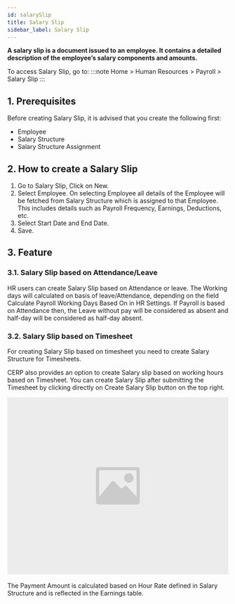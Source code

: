 ```yaml
---
id: salarySlip
title: Salary Slip
sidebar_label: Salary Slip
---
```


**A salary slip is a document issued to an employee. It contains a detailed description of the employee’s salary components and amounts.**

To access Salary Slip, go to:
:::note
Home > Human Resources > Payroll > Salary Slip
:::

## 1. Prerequisites

Before creating Salary Slip, it is advised that you create the following first:

- Employee
- Salary Structure
- Salary Structure Assignment

## 2. How to create a Salary Slip

1. Go to Salary Slip, Click on New.
1. Select Employee. On selecting Employee all details of the Employee will be fetched from Salary Structure which is assigned to that Employee. This includes details such as Payroll Frequency, Earnings, Deductions, etc.
1. Select Start Date and End Date.
1. Save.

## 3. Feature

### 3.1. Salary Slip based on Attendance/Leave

HR users can create Salary Slip based on Attendance or leave. The Working days will calculated on basis of leave/Attendance, depending on the field Calculate Payroll Working Days Based On in HR Settings. If Payroll is based on Attendance then, the Leave without pay will be considered as absent and half-day will be considered as half-day absent.

### 3.2. Salary Slip based on Timesheet

For creating Salary Slip based on timesheet you need to create Salary Structure for Timesheets.

CERP also provides an option to create Salary slip based on working hours based on Timesheet. You can create Salary Slip after submitting the Timesheet by clicking directly on Create Salary Slip button on the top right.

![image](images/image.jpg)

The Payment Amount is calculated based on Hour Rate defined in Salary Structure and is reflected in the Earnings table.
